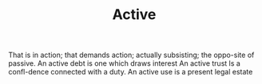 ---
title: Active
permalink: "/definitions/active.html"
body: That is in action; that demands action; actually subsisting; the oppo-site of
  passive. An active debt is one which draws interest An active trust ls a confl-dence
  connected with a duty. An active use is a present legal estate
published_at: '2018-07-07'
layout: post
---